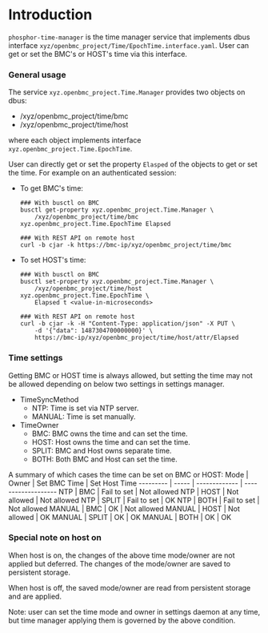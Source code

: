 # Introduction
`phosphor-time-manager` is the time manager service that implements dbus
interface `xyz/openbmc_project/Time/EpochTime.interface.yaml`.
User can get or set the BMC's or HOST's time via this interface.

### General usage
The service `xyz.openbmc_project.Time.Manager` provides two objects on dbus:
* /xyz/openbmc_project/time/bmc
* /xyz/openbmc_project/time/host

where each object implements interface `xyz.openbmc_project.Time.EpochTime`.

User can directly get or set the property `Elasped` of the objects to get or set
the time. For example on an authenticated session:

* To get BMC's time:
   ```
   ### With busctl on BMC
   busctl get-property xyz.openbmc_project.Time.Manager \
       /xyz/openbmc_project/time/bmc xyz.openbmc_project.Time.EpochTime Elapsed

   ### With REST API on remote host
   curl -b cjar -k https://bmc-ip/xyz/openbmc_project/time/bmc
   ```
* To set HOST's time:
   ```
   ### With busctl on BMC
   busctl set-property xyz.openbmc_project.Time.Manager \
       /xyz/openbmc_project/time/host xyz.openbmc_project.Time.EpochTime \
       Elapsed t <value-in-microseconds>

   ### With REST API on remote host
   curl -b cjar -k -H "Content-Type: application/json" -X PUT \
       -d '{"data": 1487304700000000}' \
       https://bmc-ip/xyz/openbmc_project/time/host/attr/Elapsed
   ```

### Time settings
Getting BMC or HOST time is always allowed, but setting the time may not be
allowed depending on below two settings in settings manager.

* TimeSyncMethod
   * NTP: Time is set via NTP server.
   * MANUAL: Time is set manually.
* TimeOwner
   * BMC: BMC owns the time and can set the time.
   * HOST: Host owns the time and can set the time.
   * SPLIT: BMC and Host owns separate time.
   * BOTH: Both BMC and Host can set the time.

A summary of which cases the time can be set on BMC or HOST:
Mode      | Owner | Set BMC Time  | Set Host Time
--------- | ----- | ------------- | -------------------
NTP       | BMC   | Fail to set   | Not allowed
NTP       | HOST  | Not allowed   | Not allowed
NTP       | SPLIT | Fail to set   | OK
NTP       | BOTH  | Fail to set   | Not allowed
MANUAL    | BMC   | OK            | Not allowed
MANUAL    | HOST  | Not allowed   | OK
MANUAL    | SPLIT | OK            | OK
MANUAL    | BOTH  | OK            | OK

### Special note on host on
When host is on, the changes of the above time mode/owner are not applied but
deferred. The changes of the mode/owner are saved to persistent storage.

When host is off, the saved mode/owner are read from persistent storage and are
applied.

Note: user can set the time mode and owner in settings daemon at any time,
but time manager applying them is governed by the above condition.
